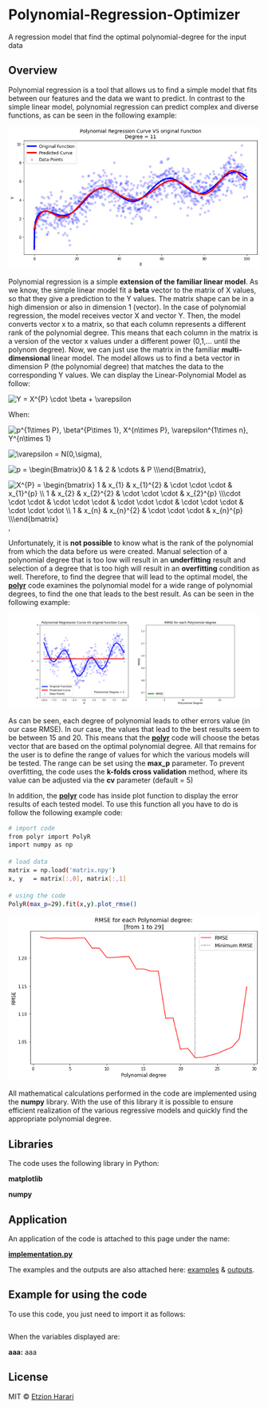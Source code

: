 # Polynomial-Regression-Optimizer
A regression model that find the optimal polynomial-degree for the input data

## Overview
Polynomial regression is a tool that allows us to find a simple model that fits between our features and the data we want to predict. In contrast to the simple linear model, polynomial regression can predict complex and diverse functions, as can be seen in the following example:

![fit](https://github.com/EtzionR/Polynomial-Regression-Optimizer/blob/main/pictures/fitting.png)

Polynomial regression is a simple **extension of the familiar linear model**. As we know, the simple linear model fit a **beta** vector to the matrix of X values, so that they give a prediction to the Y values. The matrix shape can be in a high dimension or also in dimension 1 (vector). In the case of polynomial regression, the model receives vector X and vector Y. Then, the model converts vector x to a matrix, so that each column represents a different rank of the polynomial degree. This means that each column in the matrix is a version of the vector x values under a different power (0,1,... until the polynom degree). Now, we can just use the matrix in the familiar **multi-dimensional** linear model. The model allows us to find a beta vector in dimension P (the polynomial degree) that matches the data to the corresponding Y values.
We can display the Linear-Polynomial Model as follow:

<img src="https://latex.codecogs.com/svg.image?Y&space;=&space;\beta&space;\cdot&space;X^{P}&space;&plus;&space;\varepsilon" title="Y =   X^{P} \cdot \beta + \varepsilon" />

When:

<img src="https://latex.codecogs.com/svg.image?p^{1\times&space;P},&space;\beta^{P\times&space;1},&space;x^{n\times&space;1},&space;(X^{P})^{n\times&space;P},&space;\varepsilon^{1\times&space;n},&space;Y^{n\times&space;1}&space;&space;" title="p^{1\times P}, \beta^{P\times 1}, X^{n\times P}, \varepsilon^{1\times n}, Y^{n\times 1} " />

<img src="https://latex.codecogs.com/svg.image?\varepsilon&space;=&space;N(0,\sigma)" title="\varepsilon = N(0,\sigma)" />,

<img src="https://latex.codecogs.com/svg.image?p&space;=&space;\begin{Bmatrix}0&space;&&space;1&space;&&space;2&space;&&space;\cdots&space;&space;&&space;P&space;\\\end{Bmatrix}" title="p = \begin{Bmatrix}0 & 1 & 2 & \cdots & P \\\end{Bmatrix}" />, 

<img src="https://latex.codecogs.com/svg.image?X^{P}&space;=&space;\begin{bmatrix}&space;1&space;&&space;&space;x_{1}&space;&&space;&space;x_{1}^{2}&space;&&space;\cdot&space;\cdot&space;\cdot&space;&space;&space;&&space;x_{1}^{p}&space;\\&space;1&space;&&space;&space;x_{2}&space;&&space;&space;x_{2}^{2}&space;&&space;\cdot&space;\cdot&space;\cdot&space;&space;&space;&&space;x_{2}^{p}&space;\\\cdot&space;\cdot&space;\cdot&space;&&space;\cdot&space;\cdot&space;\cdot&space;&&space;\cdot&space;\cdot&space;\cdot&space;&&space;\cdot&space;\cdot&space;\cdot&space;&&space;\cdot&space;\cdot&space;\cdot&space;\\&space;1&space;&&space;&space;x_{n}&space;&&space;&space;x_{n}^{2}&space;&&space;\cdot&space;\cdot&space;\cdot&space;&space;&space;&&space;x_{n}^{p}&space;\\\end{bmatrix}" title="X^{P} = \begin{bmatrix} 1 & x_{1} & x_{1}^{2} & \cdot \cdot \cdot & x_{1}^{p} \\ 1 & x_{2} & x_{2}^{2} & \cdot \cdot \cdot & x_{2}^{p} \\\cdot \cdot \cdot & \cdot \cdot \cdot & \cdot \cdot \cdot & \cdot \cdot \cdot & \cdot \cdot \cdot \\ 1 & x_{n} & x_{n}^{2} & \cdot \cdot \cdot & x_{n}^{p} \\\end{bmatrix}" />,

Unfortunately, it is **not possible** to know what is the rank of the polynomial from which the data before us were created. Manual selection of a polynomial degree that is too low will result in an **underfitting** result and selection of a degree that is too high will result in an **overfitting** condition as well. Therefore, to find the degree that will lead to the optimal model, the [**polyr**](https://github.com/EtzionR/Polynomial-Regression-Optimizer/blob/main/polyr.py) code examines the polynomial model for a wide range of polynomial degrees, to find the one that leads to the best result. As can be seen in the following example:

![opt](https://github.com/EtzionR/Polynomial-Regression-Optimizer/blob/main/pictures/curve.gif)

As can be seen, each degree of polynomial leads to other errors value (in our case RMSE). In our case, the values that lead to the best results seem to be between 15 and 20. This means that the [**polyr**](https://github.com/EtzionR/Polynomial-Regression-Optimizer/blob/main/polyr.py) code will choose the betas vector that are based on the optimal polynomial degree. All that remains for the user is to define the range of values for which the various models will be tested. The range can be set using the **max_p** parameter. To prevent overfitting, the code uses the **k-folds cross validation** method, where its value can be adjusted via the **cv** parameter (default = 5)

In addition, the [**polyr**](https://github.com/EtzionR/Polynomial-Regression-Optimizer/blob/main/polyr.py) code has inside plot function to display the error results of each tested model. To use this function all you have to do is follow the following example code:

``` sh
# import code
from polyr import PolyR
import numpy as np

# load data
matrix = np.load('matrix.npy')
x, y   = matrix[:,0], matrix[:,1]

# using the code
PolyR(max_p=29).fit(x,y).plot_rmse()
```
![plot](https://github.com/EtzionR/Polynomial-Regression-Optimizer/blob/main/pictures/rmse.png)

All mathematical calculations performed in the code are implemented using the **numpy** library. With the use of this library it is possible to ensure efficient realization of the various regressive models and quickly find the appropriate polynomial degree.

## Libraries
The code uses the following library in Python:

**matplotlib**

**numpy**

## Application
An application of the code is attached to this page under the name: 

[**implementation.py**]()

The examples and the outputs are also attached here: [examples]() & [outputs]().


## Example for using the code
To use this code, you just need to import it as follows:
``` sh

```

When the variables displayed are:

**aaa:** aaa

## License
MIT © [Etzion Harari](https://github.com/EtzionR)
